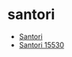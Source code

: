 # santori

 * [Santori](../../index/s/santori-15530.json)
 * [Santori 15530](../../index/s/santori-15530.json)
